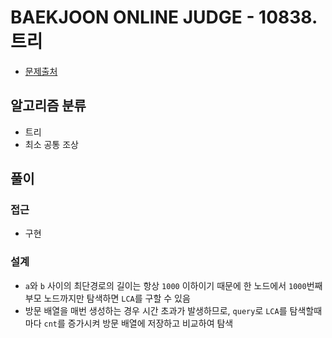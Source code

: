 # BAEKJOON ONLINE JUDGE - 10838. 트리

- [문제출처](https://www.acmicpc.net/problem/10838 '10838. 트리')

## 알고리즘 분류

- 트리
- 최소 공통 조상

## 풀이

### 접근

- 구현

### 설계

- `a`와 `b` 사이의 최단경로의 길이는 항상 `1000` 이하이기 때문에 한 노드에서 `1000`번째 부모 노드까지만 탐색하면 `LCA`를 구할 수 있음
- 방문 배열을 매번 생성하는 경우 시간 초과가 발생하므로, `query`로 `LCA`를 탐색할때마다 `cnt`를 증가시켜 방문 배열에 저장하고 비교하여 탐색
